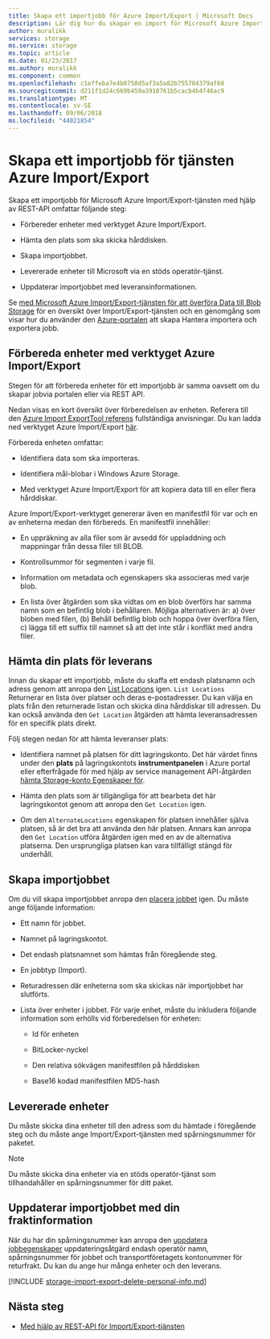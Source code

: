 ```yaml
---
title: Skapa ett importjobb för Azure Import/Export | Microsoft Docs
description: Lär dig hur du skapar en import för Microsoft Azure Import/Export-tjänsten.
author: muralikk
services: storage
ms.service: storage
ms.topic: article
ms.date: 01/23/2017
ms.author: muralikk
ms.component: common
ms.openlocfilehash: c1effeba7e4b0750d5af3a5a82b755704379af68
ms.sourcegitcommit: d211f1d24c669b459a3910761b5cacb4b4f46ac9
ms.translationtype: MT
ms.contentlocale: sv-SE
ms.lasthandoff: 09/06/2018
ms.locfileid: "44021854"
---
```

# <a name="creating-an-import-job-for-the-azure-importexport-service"></a>Skapa ett importjobb för tjänsten Azure Import/Export

Skapa ett importjobb för Microsoft Azure Import/Export-tjänsten med hjälp av REST-API omfattar följande steg:

-   Förbereder enheter med verktyget Azure Import/Export.

-   Hämta den plats som ska skicka hårddisken.

-   Skapa importjobbet.

-   Levererade enheter till Microsoft via en stöds operatör-tjänst.

-   Uppdaterar importjobbet med leveransinformationen.

 Se [med Microsoft Azure Import/Export-tjänsten för att överföra Data till Blob Storage](storage-import-export-service.md) för en översikt över Import/Export-tjänsten och en genomgång som visar hur du använder den [Azure-portalen](https://portal.azure.com/) att skapa Hantera importera och exportera jobb.

## <a name="preparing-drives-with-the-azure-importexport-tool"></a>Förbereda enheter med verktyget Azure Import/Export

Stegen för att förbereda enheter för ett importjobb är samma oavsett om du skapar jobvia portalen eller via REST API.

Nedan visas en kort översikt över förberedelsen av enheten. Referera till den [Azure Import ExportTool referens](storage-import-export-tool-how-to-v1.md) fullständiga anvisningar. Du kan ladda ned verktyget Azure Import/Export [här](http://go.microsoft.com/fwlink/?LinkID=301900).

Förbereda enheten omfattar:

-   Identifiera data som ska importeras.

-   Identifiera mål-blobar i Windows Azure Storage.

-   Med verktyget Azure Import/Export för att kopiera data till en eller flera hårddiskar.

 Azure Import/Export-verktyget genererar även en manifestfil för var och en av enheterna medan den förbereds. En manifestfil innehåller:

-   En uppräkning av alla filer som är avsedd för uppladdning och mappningar från dessa filer till BLOB.

-   Kontrollsummor för segmenten i varje fil.

-   Information om metadata och egenskapers ska associeras med varje blob.

-   En lista över åtgärden som ska vidtas om en blob överförs har samma namn som en befintlig blob i behållaren. Möjliga alternativen är: a) över bloben med filen, (b) Behåll befintlig blob och hoppa över överföra filen, c) lägga till ett suffix till namnet så att det inte står i konflikt med andra filer.

## <a name="obtaining-your-shipping-location"></a>Hämta din plats för leverans

Innan du skapar ett importjobb, måste du skaffa ett endash platsnamn och adress genom att anropa den [List Locations](https://docs.microsoft.com/rest/api/storageimportexport/locations/list) igen. `List Locations` Returnerar en lista över platser och deras e-postadresser. Du kan välja en plats från den returnerade listan och skicka dina hårddiskar till adressen. Du kan också använda den `Get Location` åtgärden att hämta leveransadressen för en specifik plats direkt.

 Följ stegen nedan för att hämta leveranser plats:

-   Identifiera namnet på platsen för ditt lagringskonto. Det här värdet finns under den **plats** på lagringskontots **instrumentpanelen** i Azure portal eller efterfrågade för med hjälp av service management API-åtgärden [hämta Storage-konto Egenskaper för](/rest/api/storagerp/storageaccounts#StorageAccounts_GetProperties).

-   Hämta den plats som är tillgängliga för att bearbeta det här lagringskontot genom att anropa den `Get Location` igen.

-   Om den `AlternateLocations` egenskapen för platsen innehåller själva platsen, så är det bra att använda den här platsen. Annars kan anropa den `Get Location` utföra åtgärden igen med en av de alternativa platserna. Den ursprungliga platsen kan vara tillfälligt stängd för underhåll.

## <a name="creating-the-import-job"></a>Skapa importjobbet
Om du vill skapa importjobbet anropa den [placera jobbet](/rest/api/storageimportexport/jobs#Jobs_CreateOrUpdate) igen. Du måste ange följande information:

-   Ett namn för jobbet.

-   Namnet på lagringskontot.

-   Det endash platsnamnet som hämtas från föregående steg.

-   En jobbtyp (Import).

-   Returadressen där enheterna som ska skickas när importjobbet har slutförts.

-   Lista över enheter i jobbet. För varje enhet, måste du inkludera följande information som erhölls vid förberedelsen för enheten:

    -   Id för enheten

    -   BitLocker-nyckel

    -   Den relativa sökvägen manifestfilen på hårddisken

    -   Base16 kodad manifestfilen MD5-hash

## <a name="shipping-your-drives"></a>Levererade enheter
Du måste skicka dina enheter till den adress som du hämtade i föregående steg och du måste ange Import/Export-tjänsten med spårningsnummer för paketet.

> [!NOTE]
>  Du måste skicka dina enheter via en stöds operatör-tjänst som tillhandahåller en spårningsnummer för ditt paket.

## <a name="updating-the-import-job-with-your-shipping-information"></a>Uppdaterar importjobbet med din fraktinformation
När du har din spårningsnummer kan anropa den [uppdatera jobbegenskaper](https://docs.microsoft.com/rest/api/storageimportexport/Jobs/Update) uppdateringsåtgärd endash operatör namn, spårningsnummer för jobbet och transportföretagets kontonummer för returfrakt. Du kan du ange hur många enheter och den leverans.

[!INCLUDE [storage-import-export-delete-personal-info.md](../../../includes/storage-import-export-delete-personal-info.md)]

## <a name="next-steps"></a>Nästa steg

* [Med hjälp av REST-API för Import/Export-tjänsten](storage-import-export-using-the-rest-api.md)
